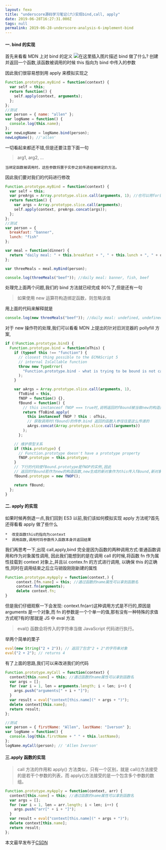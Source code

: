```yaml
---
layout: fexo
title: "underscore源码学习笔记(六)实现bind,call, apply"
date: 2019-06-28T16:27:31.000Z
tags: null
permalink: 2019-06-28-underscore-analysis-6-implement-bind
---
```


#### 一. bind 的实现

首先来看看 MDN 上对 bind 的定义
![在这里插入图片描述](https://img-blog.csdnimg.cn/20181208031825830.png?x-oss-process=image/watermark,type_ZmFuZ3poZW5naGVpdGk,shadow_10,text_aHR0cHM6Ly9ibG9nLmNzZG4ubmV0L3podWFueWVtYW5vbmc=,size_16,color_FFFFFF,t_70)
bind 做了什么? 创建并返回一个函数,该函数被调用的时候 this 指向为 bind 中传入的参数

因此我们很容易想到用 apply 来模拟实现之

```js
Function.prototype.myBind = function(context) {
  var self = this;
  return function() {
    self.apply(context, arguments);
  };
};
//测试
var person = { name: "allen" };
var logName = function() {
  console.log(this.name);
};
var newLogName = logName.bind(person);
newLogName(); //'allen'
```

一切看起来都还不错,但是还要注意下面一句

> arg1, arg2, ...

    当绑定函数被调用时，这些参数将置于实参之前传递给被绑定的方法。

因此我们要对我们的代码进行修改

```js
Function.prototype.myBind = function(context) {
  var self = this;
  var preArgs = Array.prototype.slice.call(arguments, 1); //也可以用for循环
  return function() {
    var args = Array.prototype.slice.call(arguments);
    self.apply(context, preArgs.concat(args));
  };
};
//测试
var person = {
  breakfast: "banner",
  lunch: "fish"
};

var meal = function(dinner) {
  return "daily meal: " + this.breakfast + ", " + this.lunch + ", " + dinner;
};

var threeMeals = meal.myBind(person);

console.log(threeMeals("beef")); //daily meal: banner, fish, beef
```

处理完上面两个问题,我们的 bind 方法就已经完成 80%了,但是还有一句

> 如果使用 new 运算符构造绑定函数，则忽略该值

用上面的代码来解释就是

```js
console.log(new threeMeals("beef")); //daily meal: undefined, undefined, beef
```

对于 new 操作符的处理,我们可以看看 MDN 上提出的针对旧浏览器的 pollyfill 方案,

```js
if (!Function.prototype.bind) {
  Function.prototype.bind = function(oThis) {
    if (typeof this !== "function") {
      // closest thing possible to the ECMAScript 5
      // internal IsCallable function
      throw new TypeError(
        "Function.prototype.bind - what is trying to be bound is not callable"
      );
    }

    var aArgs = Array.prototype.slice.call(arguments, 1),
      fToBind = this,
      fNOP = function() {},
      fBound = function() {
        // this instanceof fNOP === true时,说明返回的fBound被当做new的构造函数调用
        return fToBind.apply(
          this instanceof fNOP ? this : oThis,
          // 获取调用时(fBound)的传参.bind 返回的函数入参往往是这么传递的
          aArgs.concat(Array.prototype.slice.call(arguments))
        );
      };

    // 维护原型关系
    if (this.prototype) {
      // Function.prototype doesn't have a prototype property
      fNOP.prototype = this.prototype;
    }
    // 下行的代码使fBound.prototype是fNOP的实例,因此
    // 返回的fBound若作为new的构造函数,new生成的新对象作为this传入fBound,新对象的__proto__就是fNOP的实例
    fBound.prototype = new fNOP();

    return fBound;
  };
}
```

#### 二. apply 的实现

如果时候再倒退一点,我们回到 ES3 以前,我们该如何模拟实现 apply 方法呢?首先还得看看 apply 做了些什么

```
*  改变函数this的指向为context
*  调用函数,调用时将参数传入函数本身并返回结果
```

我们再思考一下,出现 call,apply,bind 完全是因为函数的两种调用方式:普通函数调用和作为对象属性调用,
因此我们能想到的是在调用 call 的时候,将函数 fn 作为属性挂载到 context 对象上,并且以 contex.fn 的方式进行调用,
以确保 this 的正确性,同时在调用结束之后立马销毁刚刚新建的属性

```js
Function.prototype.myApply = function(context,) {
     context.[fn.name] = this; //通过函数的name属性可以拿到函数名
     context.fn(arguments);
     delete context.fn;
}
```

但是我们仔细观察一下会发现: context.fn(arr)这种调用方式是不行的,原因是 arguments 是一个对象,而 fn 的参数是一个个单一的值,那有没有一种特殊的求值方式呢?有的!那就是 JS 中 eval 方法

> eval() 函数会将传入的字符串当做 JavaScript 代码进行执行。

举两个简单的栗子

```js
eval(new String("2 + 2")); // 返回了包含"2 + 2"的字符串对象
eval("2 + 2"); // returns 4
```

有了上面的思路,我们可以来改进我们的代码

```js
Function.prototype.myCall = function(context) {
  context[this.name] = this; //通过函数的name属性可以拿到函数名
  var args = [];
  for (var i = 1, len = arguments.length; i < len; i++) {
    args.push("arguments[" + i + "]");
  }
  var result = eval("context[this.name](" + args + ")");
  delete context[this.name];
  return result;
};

//测试
var person = { firstName: "Allen", lastName: "Iverson" };
var logName = function() {
  console.log(this.firstName + " " + this.lastName);
};
logName.myCall(person); // 'Allen Iverson'
```

#### 三.apply 函数的实现

> call 方法的作用和 apply() 方法类似，只有一个区别，就是 call()方法接受的是若干个参数的列表，而 apply()方法接受的是一个包含多个参数的数组。

```js
Function.prototype.myApply = function(context, arr) {
  context[this.name] = this; //通过函数的name属性可以拿到函数名
  var args = [];
  for (var i = 1, len = arr.length; i < len; i++) {
    args.push("arr[" + i + "]");
  }
  var result = eval("context[this.name](" + args + ")");
  delete context[this.name];
  return result;
};
```

本文最早发布于[CSDN](https://blog.csdn.net/zhuanyemanong/article/details/84889344)

